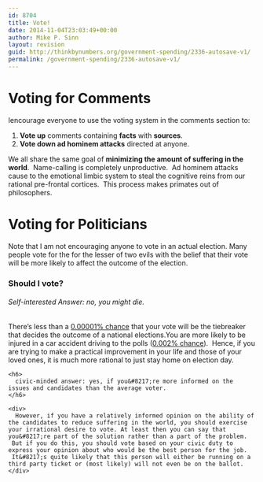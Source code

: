 ```yaml
---
id: 8704
title: Vote!
date: 2014-11-04T23:03:49+00:00
author: Mike P. Sinn
layout: revision
guid: http://thinkbynumbers.org/government-spending/2336-autosave-v1/
permalink: /government-spending/2336-autosave-v1/
---
```

# Voting for Comments

<div>
  Iencourage everyone to use the voting system in the comments section to:</p> 
  
  <ol>
    <li>
      <strong>Vote up</strong> comments containing <strong>facts</strong> with <strong>sources</strong>.
    </li>
    <li>
      <strong>Vote down ad hominem attacks</strong> directed at anyone.
    </li>
  </ol>
  
  <div>
    We all share the same goal of <strong>minimizing the amount of suffering in the world</strong>.  Name-calling is completely unproductive.  Ad hominem attacks cause to the emotional limbic system to steal the cognitive reins from our rational pre-frontal cortices.  This process makes primates out of philosophers.
  </div>
  
  <h1>
    Voting for Politicians
  </h1>
  
  <div>
    Note that I am not encouraging anyone to vote in an actual election. Many people vote for the for the lesser of two evils with the belief that their vote will be more likely to affect the outcome of the election.
  </div>
  
  <h3>
    Should I vote?
  </h3>
  
  <h6>
    Self-interested Answer: no, you might die.
  </h6>
  
  <div>
    There&#8217;s less than a <a href="http://www.quora.com/What-are-the-odds-that-my-vote-changes-the-outcome-of-an-election">0.00001% chance</a> that your vote will be the tiebreaker that decides the outcome of a national elections.You are more likely to be injured in a car accident driving to the polls (<a href="http://www-nrd.nhtsa.dot.gov/Pubs/811552.pdf">0.002% chance</a>).  Hence, if you are trying to make a practical improvement in your life and those of your loved ones, it is much more rational to just stay home on election day.
  </div>
  
  <div>
    <div>
    </div>
    
    <h6>
      civic-minded answer: yes, if you&#8217;re more informed on the issues and candidates than the average voter.
    </h6>
    
    <div>
      However, if you have a relatively informed opinion on the ability of the candidates to reduce suffering in the world, you should exercise your irrational desire to vote. At least then you can say that you&#8217;re part of the solution rather than a part of the problem.  But if you do this, you should vote based on your civic duty to express your opinion about who would be the best person for the job.  It&#8217;s quite likely that this person will either be running on a third party ticket or (most likely) will not even be on the ballot.
    </div>
  </div>
</div>

&nbsp;

<span class="embed-youtube" style="text-align:center; display: block;"></span>

&nbsp;

<span class="embed-youtube" style="text-align:center; display: block;"></span>
